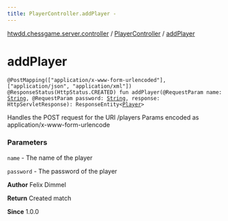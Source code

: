 ```yaml
---
title: PlayerController.addPlayer - 
---
```


[htwdd.chessgame.server.controller](../index.html) / [PlayerController](index.html) / [addPlayer](./add-player.html)

# addPlayer

`@PostMapping(["application/x-www-form-urlencoded"], ["application/json", "application/xml"]) @ResponseStatus(HttpStatus.CREATED) fun addPlayer(@RequestParam name: `[`String`](https://kotlinlang.org/api/latest/jvm/stdlib/kotlin/-string/index.html)`, @RequestParam password: `[`String`](https://kotlinlang.org/api/latest/jvm/stdlib/kotlin/-string/index.html)`, response: HttpServletResponse): ResponseEntity<`[`Player`](../../htwdd.chessgame.server.model/-player/index.html)`>`

Handles the POST request for the URI /players
Params encoded as application/x-www-form-urlencode

### Parameters

`name` - The name of the player

`password` - The password of the player

**Author**
Felix Dimmel

**Return**
Created match

**Since**
1.0.0

